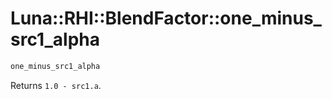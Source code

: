 # Luna::RHI::BlendFactor::one_minus_src1_alpha

```c++
one_minus_src1_alpha
```

Returns `1.0 - src1.a`. 

